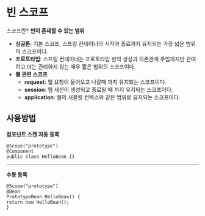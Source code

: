 # 빈 스코프

스코프란? **빈이 존재할 수 있는 범위**

* **싱글톤**: 기본 스코프, 스프링 컨테이너의 시작과 종료까지 유지되는 가장 넓은 범위의 스코프이다.
* **프로토타입**: 스프링 컨테이너는 프로토타입 빈의 생성과 의존관계 주입까지만 관여하고 더는 관리하지 않는 매우 짧은 범위의 스코프이다.
* **웹 관련 스코프**
	* **request**: 웹 요청이 들어오고 나갈때 까지 유지되는 스코프이다.
	* **session**: 웹 세션이 생성되고 종료될 때 까지 유지되는 스코프이다.
	* **application**: 웹의 서블릿 컨텍스와 같은 범위로 유지되는 스코프이다.

## 사용방법

**컴포넌트 스캔 자동 등록**

    @Scope("prototype")
    @Component
    public class HelloBean {}

---
**수동 등록**

    @Scope("prototype")
    @Bean
    PrototypeBean HelloBean() {
    return new HelloBean();
    }

